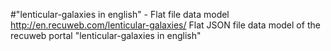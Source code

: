 #"lenticular-galaxies in english" - Flat file data model
http://en.recuweb.com/lenticular-galaxies/
Flat JSON file data model of the recuweb portal "lenticular-galaxies in english"
